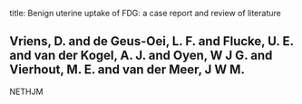 title: Benign uterine uptake of FDG: a case report and review of literature

## Vriens, D. and de Geus-Oei, L. F. and Flucke, U. E. and van der Kogel, A. J. and Oyen, W J G. and Vierhout, M. E. and van der Meer, J W M.
NETHJM

